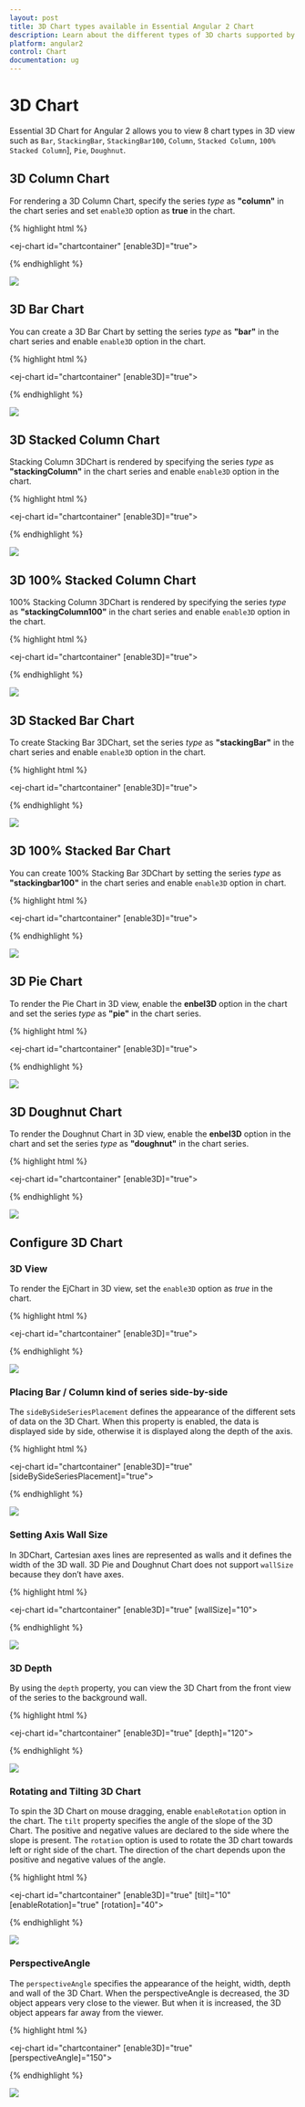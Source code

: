 ```yaml
---
layout: post
title: 3D Chart types available in Essential Angular 2 Chart
description: Learn about the different types of 3D charts supported by Syncfusion Essential Angular 2 Chart and how to customize the 3D view.
platform: angular2
control: Chart
documentation: ug
---
```


# 3D Chart

Essential 3D Chart for Angular 2 allows you to view 8 chart types in 3D view such as `Bar`, `StackingBar`, `StackingBar100`, `Column`, `Stacked Column`, `100% Stacked Column`], `Pie`, `Doughnut`.


## 3D Column Chart

For rendering a 3D Column Chart, specify the series *type* as **"column"** in the chart series and set `enable3D` option as **true** in the chart.

{% highlight html %}

<ej-chart id="chartcontainer" [enable3D]="true">
    <!--Set chart type to series-->
	<e-seriescollection>
        <e-series type="column" ></e-series>
    </e-seriescollection>

</ej-chart>


{% endhighlight %}


![](3D-Chart_images/3D-Chart_img1.png)


## 3D Bar Chart

You can create a 3D Bar Chart by setting the series *type* as **"bar"** in the chart series and enable `enable3D` option in the chart.

{% highlight html %}

<ej-chart id="chartcontainer" [enable3D]="true">
    <!--Change chart type to series-->
	<e-seriescollection>
        <e-series type="bar" ></e-series>
    </e-seriescollection>

</ej-chart>


{% endhighlight %}


![](3D-Chart_images/3D-Chart_img2.png)


## 3D Stacked Column Chart

Stacking Column 3DChart is rendered by specifying the series *type* as **"stackingColumn"** in the chart series and enable `enable3D` option in the chart.

{% highlight html %}

<ej-chart id="chartcontainer" [enable3D]="true">
	<e-seriescollection>
	    <!--Set chart type to series1-->
        <e-series type="stackingColumn" ></e-series>
		<!--Set chart type to series2-->
        <e-series type="stackingColumn" ></e-series>
    </e-seriescollection>

</ej-chart>

{% endhighlight %}


![](3D-Chart_images/3D-Chart_img3.png)


## 3D 100% Stacked Column Chart

100% Stacking Column 3DChart is rendered by specifying the series *type* as **"stackingColumn100"** in the chart series and enable `enable3D` option in the chart.

{% highlight html %}

<ej-chart id="chartcontainer" [enable3D]="true">
	<e-seriescollection>
	    <!--Set chart type to series1-->
        <e-series type="stackingColumn100" ></e-series>
		<!--Set chart type to series2-->
        <e-series type="stackingColumn100" ></e-series>
    </e-seriescollection>
</ej-chart>


{% endhighlight %}


![](3D-Chart_images/3D-Chart_img4.png)


## 3D Stacked Bar Chart

To create Stacking Bar 3DChart, set the series *type* as **"stackingBar"** in the chart series and enable `enable3D` option in the chart.

{% highlight html %}

<ej-chart id="chartcontainer" [enable3D]="true">
	<e-seriescollection>
	    <!--Set chart type to series1-->
        <e-series type="stackingBar" ></e-series>
		<!--Set chart type to series2-->
        <e-series type="stackingBar" ></e-series>
    </e-seriescollection>
</ej-chart>

{% endhighlight %}


![](3D-Chart_images/3D-Chart_img5.png)


## 3D 100% Stacked Bar Chart

You can create 100% Stacking Bar 3DChart by setting the series *type* as **"stackingbar100"** in the chart series and enable `enable3D` option in chart.

{% highlight html %}

<ej-chart id="chartcontainer" [enable3D]="true">
	<e-seriescollection>
	    <!--Set chart type to series1-->
        <e-series type="stackingBar" ></e-series>
		<!--Set chart type to series2-->
        <e-series type="stackingBar" ></e-series>
    </e-seriescollection>
</ej-chart>


{% endhighlight %}


![](3D-Chart_images/3D-Chart_img6.png)


## 3D Pie Chart

To render the Pie Chart in 3D view, enable the **enbel3D** option in the chart and set the series *type* as **"pie"** in the chart series.  

{% highlight html %}

<ej-chart id="chartcontainer" [enable3D]="true">
	<e-seriescollection>
	    <!--Set chart type to series1-->
        <e-series type="pie" ></e-series>
    </e-seriescollection>
</ej-chart>


{% endhighlight %}


![](3D-Chart_images/3D-Chart_img7.png)


## 3D Doughnut Chart

To render the Doughnut Chart in 3D view, enable the **enbel3D** option in the chart and set the series *type* as **"doughnut"** in the chart series. 

{% highlight html %}

<ej-chart id="chartcontainer" [enable3D]="true">
	<e-seriescollection>
	    <!--Set chart type to series1-->
        <e-series type="doughnut" ></e-series>
    </e-seriescollection>
</ej-chart>


{% endhighlight %}


![](3D-Chart_images/3D-Chart_img8.png)

## Configure 3D Chart

### 3D View

To render the EjChart in 3D view, set the `enable3D` option as *true* in the chart.
 
{% highlight html %}

<ej-chart id="chartcontainer" [enable3D]="true">
</ej-chart>

{% endhighlight %}


![](3D-Chart_images/3D-Chart_img9.png)

 
### Placing Bar / Column kind of series side-by-side
 
 The `sideBySideSeriesPlacement` defines the appearance of the different sets of data on the 3D Chart. When this property is enabled, the data is displayed side by side, otherwise it is displayed along the depth of the axis.  
 
 {% highlight html %}

<ej-chart id="chartcontainer" [enable3D]="true" [sideBySideSeriesPlacement]="true">
 
</ej-chart>

{% endhighlight %}


![](3D-Chart_images/3D-Chart_img10.png)


### Setting Axis Wall Size

In 3DChart, Cartesian axes lines are represented as walls and it defines the width of the 3D wall. 3D Pie and Doughnut Chart does not support `wallSize` because they don’t have axes.  

{% highlight html %}

<ej-chart id="chartcontainer" [enable3D]="true" [wallSize]="10">
 
</ej-chart>


{% endhighlight %}


![](3D-Chart_images/3D-Chart_img11.png)


### 3D Depth

By using the `depth` property, you can view the 3D Chart from the front view of the series to the background wall.

{% highlight html %}

<ej-chart id="chartcontainer" [enable3D]="true" [depth]="120">
 
</ej-chart>

{% endhighlight %}


![](3D-Chart_images/3D-Chart_img12.png)


### Rotating and Tilting 3D Chart

To spin the 3D Chart on mouse dragging, enable `enableRotation` option in the chart. The `tilt` property specifies the angle of the slope of the 3D Chart. The positive and negative values are declared to the side where the slope is present. The `rotation` option is used to rotate the 3D chart towards left or right side of the chart. The direction of the chart depends upon the positive and negative values of the angle.  

{% highlight html %}

<ej-chart id="chartcontainer" [enable3D]="true" [tilt]="10" [enableRotation]="true" [rotation]="40">
 
</ej-chart>


{% endhighlight %}


![](3D-Chart_images/3D-Chart_img13.png)


### PerspectiveAngle	

The `perspectiveAngle` specifies the appearance of the height, width, depth and wall of the 3D Chart. When the perspectiveAngle is decreased, the 3D object appears very close to the viewer. But when it is increased, the 3D object appears far away from the viewer.   

{% highlight html %}


<ej-chart id="chartcontainer" [enable3D]="true" [perspectiveAngle]="150">
 
</ej-chart>


{% endhighlight %}


![](3D-Chart_images/3D-Chart_img14.png)
